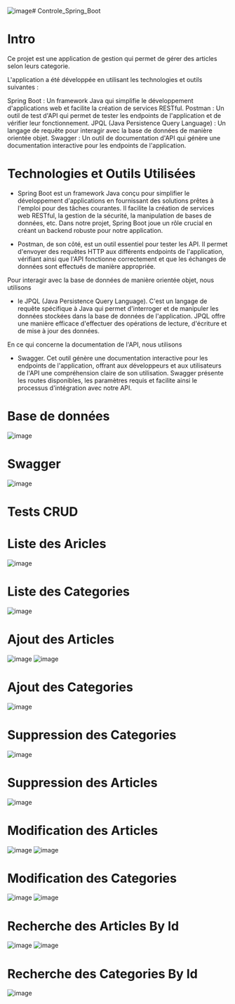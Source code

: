 ![image](https://github.com/A-laili/Controle_Spring_Boot/assets/147451080/dd83770e-c42c-458b-84c4-f1bd7c40f5e7)# Controle_Spring_Boot

# Intro
Ce projet est une application de gestion qui permet de gérer des articles selon leurs categorie.

L'application a été développée en utilisant les technologies et outils suivantes :

Spring Boot : Un framework Java qui simplifie le développement d'applications web et facilite la création de services RESTful.
Postman : Un outil de test d'API qui permet de tester les endpoints de l'application et de vérifier leur fonctionnement.
JPQL (Java Persistence Query Language) : Un langage de requête pour interagir avec la base de données de manière orientée objet.
Swagger : Un outil de documentation d'API qui génère une documentation interactive pour les endpoints de l'application.



# Technologies et Outils Utilisées

- Spring Boot est un framework Java conçu pour simplifier le développement d'applications en fournissant des solutions prêtes à l'emploi pour des tâches courantes. Il facilite la création de services web RESTful, la gestion de la sécurité, la manipulation de bases de données, etc. Dans notre projet, Spring Boot joue un rôle crucial en créant un backend robuste pour notre application.

- Postman, de son côté, est un outil essentiel pour tester les API. Il permet d'envoyer des requêtes HTTP aux différents endpoints de l'application, vérifiant ainsi que l'API fonctionne correctement et que les échanges de données sont effectués de manière appropriée.

Pour interagir avec la base de données de manière orientée objet, nous utilisons 
- le JPQL (Java Persistence Query Language). C'est un langage de requête spécifique à Java qui permet d'interroger et de manipuler les données stockées dans la base de données de l'application. JPQL offre une manière efficace d'effectuer des opérations de lecture, d'écriture et de mise à jour des données.

En ce qui concerne la documentation de l'API, nous utilisons 
- Swagger. Cet outil génère une documentation interactive pour les endpoints de l'application, offrant aux développeurs et aux utilisateurs de l'API une compréhension claire de son utilisation. Swagger présente les routes disponibles, les paramètres requis et facilite ainsi le processus d'intégration avec notre API.

# Base de données
![image](https://github.com/A-laili/Controle_Spring_Boot/assets/147451080/42264456-18dc-4103-922a-e2badf21cc35)

# Swagger
![image](https://github.com/A-laili/Controle_Spring_Boot/assets/147451080/51b6acea-93f6-4dcd-b85a-ccb7bd7afdc2)


# Tests   CRUD

# Liste des Aricles
![image](https://github.com/A-laili/Controle_Spring_Boot/assets/147451080/fa39c1aa-d7f8-4efb-babe-576e8bcf0d98)

# Liste des Categories
![image](https://github.com/A-laili/Controle_Spring_Boot/assets/147451080/d3b5ecf9-7c99-4a48-954e-b16830b53f1b)

# Ajout des Articles
![image](https://github.com/A-laili/Controle_Spring_Boot/assets/147451080/1785e92b-3b37-47aa-a544-2de8365ceafc)
![image](https://github.com/A-laili/Controle_Spring_Boot/assets/147451080/92bfa25f-f3a8-4718-ab6c-9a8b3321f24f)

# Ajout des Categories
![image](https://github.com/A-laili/Controle_Spring_Boot/assets/147451080/4ae4232b-6cf3-4ae0-96d9-7630a593305e)

# Suppression des Categories
![image](https://github.com/A-laili/Controle_Spring_Boot/assets/147451080/4d28bb42-5994-4bc8-8776-1b56e168508c)

# Suppression des Articles
![image](https://github.com/A-laili/Controle_Spring_Boot/assets/147451080/a0a30610-09e1-4275-85d8-e65a63884311)

# Modification des Articles
![image](https://github.com/A-laili/Controle_Spring_Boot/assets/147451080/9e6b3acc-4cb4-4ef6-bce3-64dc194c1fe4)
![image](https://github.com/A-laili/Controle_Spring_Boot/assets/147451080/bf31cdf9-ef06-4b2e-a456-bc4f3e4b227c)

# Modification des Categories
![image](https://github.com/A-laili/Controle_Spring_Boot/assets/147451080/dbad6fb6-1135-41df-9579-e0658610ce1b)
![image](https://github.com/A-laili/Controle_Spring_Boot/assets/147451080/3aaccbb2-96dc-4880-9323-ad0ad60354e5)


# Recherche des Articles By Id
![image](https://github.com/A-laili/Controle_Spring_Boot/assets/147451080/50c1947f-07fb-4426-b965-d2966cbd903a)
![image](https://github.com/A-laili/Controle_Spring_Boot/assets/147451080/3cc42aca-c1e5-41b4-a5b5-6af27bf52b81)

# Recherche des Categories By Id
![image](https://github.com/A-laili/Controle_Spring_Boot/assets/147451080/8753e2d6-1add-4845-bc97-521a8a62efa8)












